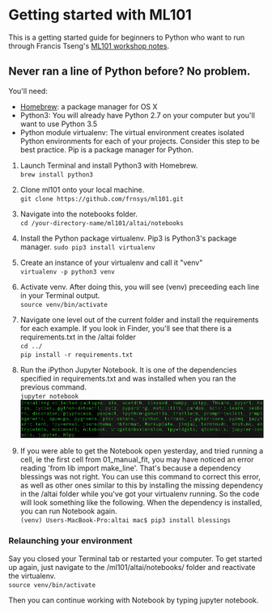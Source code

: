 # Getting started with ML101 

This is a getting started guide for beginners to Python who want to run through Francis Tseng's [ML101 workshop notes](https://github.com/frnsys/ml101). 

## Never ran a line of Python before? No problem.

You'll need:
* [Homebrew](http://brew.sh/): a package manager for OS X
* Python3: You will already have Python 2.7 on your computer but you'll want to use Python 3.5
* Python module virtualenv: The virtual environment creates isolated Python environments for each of your projects. Consider this step to be best practice. Pip is a package manager for Python.



1. Launch Terminal and install Python3 with Homebrew.  
``brew install python3``

2. Clone ml101 onto your local machine.  
``git clone https://github.com/frnsys/ml101.git``

2. Navigate into the notebooks folder.  
``cd /your-directory-name/ml101/altai/notebooks``

3. Install the Python package virtualenv. Pip3 is Python3's package manager.
``sudo pip3 install virtualenv``

4. Create an instance of your virtualenv and call it "venv"  
``virtualenv -p python3 venv``

5. Activate venv. After doing this, you will see (venv) preceeding each line in your Terminal output.  
``source venv/bin/activate``

6. Navigate one level out of the current folder and install the requirements for each example. If you look in Finder, you'll see that there is a requirements.txt in the /altai folder  
``cd ../``  
``pip install -r requirements.txt``

7. Run the iPython Jupyter Notebook. It is one of the dependencies specified in requirements.txt and was installed when you ran the previous command.  
``jupyter notebook``  
![requirements](requirements.png)

8. If you were able to get the Notebook open yesterday, and tried running a cell, ie the first cell from 01_manual_fit, you may have noticed an error reading 'from lib import make_line'. That's because a dependency blessings was not right. You can use this command to correct this error, as well as other ones similar to this by installing the missing dependency in the /altai folder while you've got your virtualenv running. So the code will look something like the following. When the dependency is installed, you can run Notebook again.  
``(venv) Users-MacBook-Pro:altai mac$ pip3 install blessings``

### Relaunching your environment

Say you closed your Terminal tab or restarted your computer. To get started up again, just navigate to the /ml101/altai/notebooks/ folder and reactivate the virtualenv.  
``source venv/bin/activate``

Then you can continue working with Notebook by typing jupyter notebook.